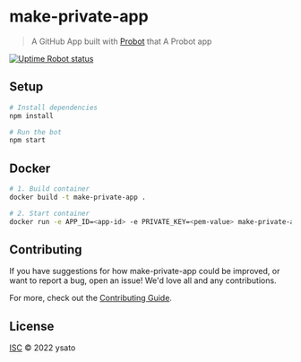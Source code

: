 # make-private-app

> A GitHub App built with [Probot](https://github.com/probot/probot) that A Probot app

<a href="https://stats.uptimerobot.com/AgLmRUZoEP" rel="nofollow"><img alt="Uptime Robot status" src="https://img.shields.io/uptimerobot/status/m793136036-fe40d9eebcd3ab412cd6910e"></a>

## Setup

```sh
# Install dependencies
npm install

# Run the bot
npm start
```

## Docker

```sh
# 1. Build container
docker build -t make-private-app .

# 2. Start container
docker run -e APP_ID=<app-id> -e PRIVATE_KEY=<pem-value> make-private-app
```

## Contributing

If you have suggestions for how make-private-app could be improved, or want to report a bug, open an issue! We'd love all and any contributions.

For more, check out the [Contributing Guide](CONTRIBUTING.md).

## License

[ISC](LICENSE) © 2022 ysato
